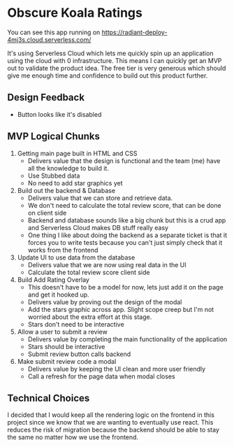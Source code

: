 # Obscure Koala Ratings

You can see this app running on https://radiant-deploy-4mj3s.cloud.serverless.com/

It's using Serverless Cloud which lets me quickly spin up an application using the cloud with 0 infrastructure. This means I can quickly get an MVP out to validate the product idea. The free tier is very generous which should give me enough time and confidence to build out this product further.

## Design Feedback

* Button looks like it's disabled 

## MVP Logical Chunks

1. Getting main page built in HTML and CSS
    * Delivers value that the design is functional and the team (me) have all the knowledge to build it.
    * Use Stubbed data
    * No need to add star graphics yet
2. Build out the backend & Database
    * Delivers value that we can store and retrieve data.
    * We don't need to calculate the total review score, that can be done on client side
    * Backend and database sounds like a big chunk but this is a crud app and Serverless Cloud makes DB stuff really easy
    * One thing I like about doing the backend as a separate ticket is that it forces you to write tests because you can't just simply check that it works from the frontend
3. Update UI to use data from the database
    * Delivers value that we are now using real data in the UI
    * Calculate the total review score client side
4. Build Add Rating Overlay
    * This doesn't have to be a model for now, lets just add it on the page and get it hooked up.
    * Delivers value by proving out the design of the modal
    * Add the stars graphic across app. Slight scope creep but I'm not worried about the extra effort at this stage.
    * Stars don't need to be interactive
5. Allow a user to submit a review
    * Delivers value by completing the main functionality of the application
    * Stars should be interactive
    * Submit review button calls backend
6. Make submit review code a modal
    * Delivers value by keeping the UI clean and more user friendly
    * Call a refresh for the page data when modal closes

## Technical Choices

I decided that I would keep all the rendering logic on the frontend in this project since we know that we are wanting to eventually use react. This reduces the risk of migration because the backend should be able to stay the same no matter how we use the frontend.
